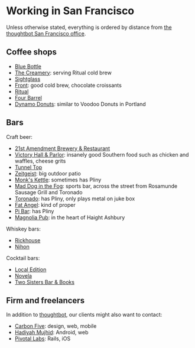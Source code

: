 Working in San Francisco
========================

Unless otherwise stated, everything is ordered by distance from [the thoughtbot
San Francisco office][office].

[office]: https://goo.gl/maps/By7CX

Coffee shops
------------

* [Blue Bottle](http://4sq.com/4jZybn)
* [The Creamery](http://4sq.com/8eu2jJ): serving Ritual cold brew
* [Sightglass](http://4sq.com/1FbZt9)
* [Front](http://4sq.com/RtLigs): good cold brew, chocolate croissants
* [Ritual](http://4sq.com/112Yc1)
* [Four Barrel](http://4sq.com/1sPg2p)
* [Dynamo Donuts](http://4sq.com/6yasbQ): similar to Voodoo Donuts in Portland

Bars
----

Craft beer:

* [21st Amendment Brewery & Restaurant](http://4sq.com/PJDY0)
* [Victory Hall & Parlor](http://4sq.com/KjsH7U): insanely good Southern food
  such as chicken and waffles, cheese grits
* [Tunnel Top](http://4sq.com/6cFq66)
* [Zeitgeist](http://4sq.com/3w2DXR): big outdoor patio
* [Monk's Kettle](http://4sq.com/JOyLM): sometimes has Pliny
* [Mad Dog in the Fog](http://4sq.com/7dSQL2): sports bar, across the street
  from Rosamunde Sausage Grill and Toronado
* [Toronado](http://4sq.com/KUqQ7): has Pliny, only plays metal on juke box
* [Fat Angel](http://4sq.com/9uva0T): kind of proper
* [Pi Bar](http://4sq.com/3fPr5V): has Pliny
* [Magnolia Pub](http://4sq.com/3aqvGX): in the heart of Haight Ashbury

Whiskey bars:

* [Rickhouse](http://4sq.com/28v0nl)
* [Nihon](http://4sq.com/7zxoPP)

Cocktail bars:

* [Local Edition](http://4sq.com/HibLpy)
* [Novela](http://4sq.com/10qfpuT)
* [Two Sisters Bar & Books](http://4sq.com/orUcWU)

Firm and freelancers
---------------------

In addition to [thoughtbot](http://thoughtbot.com/contact), our clients might
also want to contact:

* [Carbon Five](http://carbonfive.com): design, web, mobile
* [Hadiyah Mujhid](mailto:diyahm108@gmail.com): Android, web
* [Pivotal Labs](http://pivotallabs.com/): Rails, iOS
